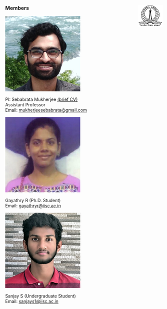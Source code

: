 ### Members [<img align="right" src="imageN/iisc-logo.png" width="80"/>](http://www.physics.iisc.ernet.in)


<img src="images/me.jpeg" width="240"/>  <br/>

PI: Sebabrata Mukherjee [(brief CV)](seba.md) <br/>
Assistant Professor <br/>
Email: mukherjeesebabrata@gmail.com <br/>

<img src="imageN/Gayathry_n.png" width="240"/> <br/>

Gayathry R (Ph.D. Student) <br/>
Email: gayathryr@iisc.ac.in <br/>


<img src="imageN/Sanjay_n.png" width="240"/> <br/>

Sanjay S (Undergraduate Student) <br/>
Email: sanjays1@iisc.ac.in <br/>

